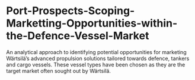 # Port-Prospects-Scoping-Marketting-Opportunities-within-the-Defence-Vessel-Market
An analytical approach to identifying potential opportunities for marketing Wärtsilä’s advanced propulsion solutions tailored towards defence, tankers and cargo vessels.
These vessel types have been chosen as they are the target market often sought out by Wärtsilä.


